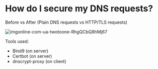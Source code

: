 # How do I secure my DNS requests?

Before vs After (Plain DNS requests vs HTTP/TLS requests)

![imgonline-com-ua-twotoone-RhgQCbQ8hMj67](https://user-images.githubusercontent.com/21690865/209540142-689963d4-0b45-45de-b772-80c7a0c5a5a2.jpg)

Tools used:

- Bind9 (on server)
- Certbot (on server)
- dnscrypt-proxy (on client)
